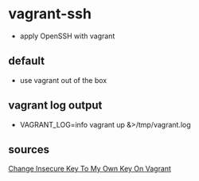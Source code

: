 # vagrant-ssh

- apply OpenSSH with vagrant

## default

- use vagrant out of the box




## vagrant log output
- VAGRANT_LOG=info vagrant up &>/tmp/vagrant.log

## sources
[Change Insecure Key To My Own Key On Vagrant](http://ermaker.github.io/blog/2015/11/18/change-insecure-key-to-my-own-key-on-vagrant.html)


